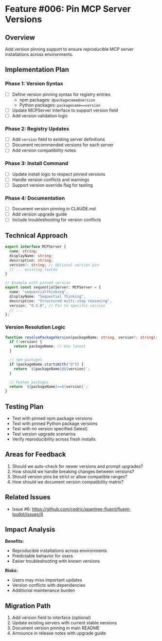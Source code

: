 # Feature #006: Pin MCP Server Versions

## Overview

Add version pinning support to ensure reproducible MCP server installations across environments.

## Implementation Plan

### Phase 1: Version Syntax
- [ ] Define version pinning syntax for registry entries
  - npm packages: `@packagename@version`
  - Python packages: `packagename==version`
- [ ] Update MCPServer interface to support version field
- [ ] Add version validation logic

### Phase 2: Registry Updates
- [ ] Add `version` field to existing server definitions
- [ ] Document recommended versions for each server
- [ ] Add version compatibility notes

### Phase 3: Install Command
- [ ] Update install logic to respect pinned versions
- [ ] Handle version conflicts and warnings
- [ ] Support version override flag for testing

### Phase 4: Documentation
- [ ] Document version pinning in CLAUDE.md
- [ ] Add version upgrade guide
- [ ] Include troubleshooting for version conflicts

## Technical Approach

```typescript
export interface MCPServer {
  name: string;
  displayName: string;
  description: string;
  version?: string; // Optional version pin
  // ... existing fields
}

// Example with pinned version
export const sequentialServer: MCPServer = {
  name: "sequentialthinking",
  displayName: "Sequential Thinking",
  description: "Structured multi-step reasoning",
  version: "0.3.0", // Pin to specific version
  // ...
};
```

### Version Resolution Logic

```typescript
function resolvePackageVersion(packageName: string, version?: string): string {
  if (!version) {
    return packageName; // Use latest
  }

  // npm packages
  if (packageName.startsWith("@")) {
    return `${packageName}@${version}`;
  }

  // Python packages
  return `${packageName}==${version}`;
}
```

## Testing Plan

- Test with pinned npm package versions
- Test with pinned Python package versions
- Test with no version specified (latest)
- Test version upgrade scenarios
- Verify reproducibility across fresh installs

## Areas for Feedback

1. Should we auto-check for newer versions and prompt upgrades?
2. How should we handle breaking changes between versions?
3. Should version pins be strict or allow compatible ranges?
4. How should we document version compatibility matrix?

## Related Issues

- Issue #6: https://github.com/cedric/spantree-fluent/fluent-toolkit/issues/6

## Impact Analysis

**Benefits:**
- Reproducible installations across environments
- Predictable behavior for users
- Easier troubleshooting with known versions

**Risks:**
- Users may miss important updates
- Version conflicts with dependencies
- Additional maintenance burden

## Migration Path

1. Add version field to interface (optional)
2. Update existing servers with current stable versions
3. Document version pinning in main README
4. Announce in release notes with upgrade guide

